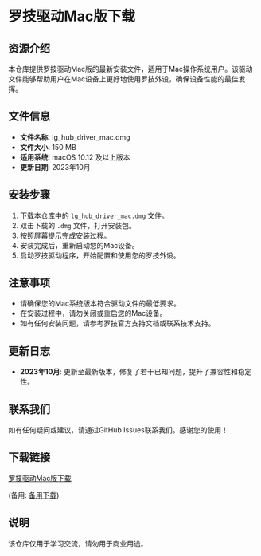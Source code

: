 # 罗技驱动Mac版下载

## 资源介绍

本仓库提供罗技驱动Mac版的最新安装文件，适用于Mac操作系统用户。该驱动文件能够帮助用户在Mac设备上更好地使用罗技外设，确保设备性能的最佳发挥。

## 文件信息

- **文件名称**: lg_hub_driver_mac.dmg
- **文件大小**: 150 MB
- **适用系统**: macOS 10.12 及以上版本
- **更新日期**: 2023年10月

## 安装步骤

1. 下载本仓库中的 `lg_hub_driver_mac.dmg` 文件。
2. 双击下载的 `.dmg` 文件，打开安装包。
3. 按照屏幕提示完成安装过程。
4. 安装完成后，重新启动您的Mac设备。
5. 启动罗技驱动程序，开始配置和使用您的罗技外设。

## 注意事项

- 请确保您的Mac系统版本符合驱动文件的最低要求。
- 在安装过程中，请勿关闭或重启您的Mac设备。
- 如有任何安装问题，请参考罗技官方支持文档或联系技术支持。

## 更新日志

- **2023年10月**: 更新至最新版本，修复了若干已知问题，提升了兼容性和稳定性。

## 联系我们

如有任何疑问或建议，请通过GitHub Issues联系我们。感谢您的使用！

## 下载链接
[罗技驱动Mac版下载](https://pan.quark.cn/s/0883ac5f38f8) 

(备用: [备用下载](https://pan.baidu.com/s/1FNgvGZ_1ScnmNKMxddeTZw?pwd=1234))

## 说明

该仓库仅用于学习交流，请勿用于商业用途。
